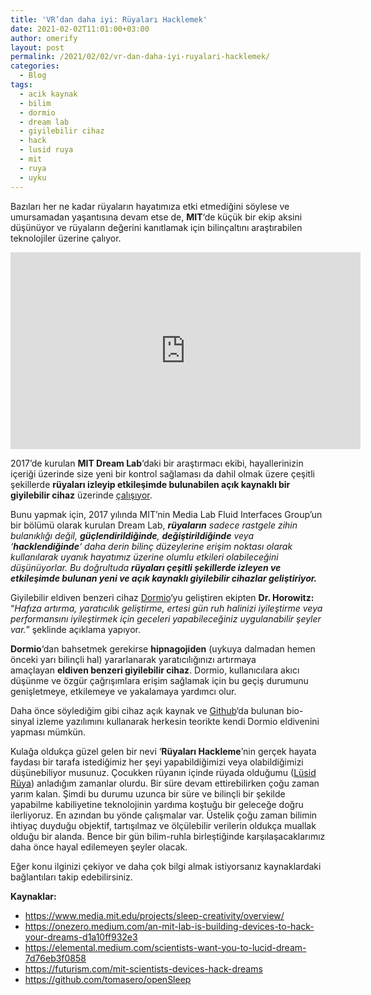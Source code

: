 ```yaml
---
title: 'VR’dan daha iyi: Rüyaları Hacklemek'
date: 2021-02-02T11:01:00+03:00
author: omerify
layout: post
permalink: /2021/02/02/vr-dan-daha-iyi-ruyalari-hacklemek/
categories:
  - Blog
tags:
  - acik kaynak
  - bilim
  - dormio
  - dream lab
  - giyilebilir cihaz
  - hack
  - lusid ruya
  - mit
  - ruya
  - uyku
---
```


Bazıları her ne kadar rüyaların hayatımıza etki etmediğini söylese ve umursamadan yaşantısına devam etse de, **MIT**‘de küçük bir ekip aksini düşünüyor ve rüyaların değerini kanıtlamak için bilinçaltını araştırabilen teknolojiler üzerine çalıyor.

<iframe width="560" height="315" src="https://www.youtube.com/embed/joYEbU2R57Q" title="YouTube video player" frameborder="0" allow="accelerometer; autoplay; clipboard-write; encrypted-media; gyroscope; picture-in-picture" allowfullscreen></iframe>

2017’de kurulan&nbsp;**MIT Dream Lab**‘daki bir araştırmacı ekibi, hayallerinizin içeriği üzerinde size yeni bir kontrol sağlaması da dahil olmak üzere çeşitli şekillerde&nbsp;**rüyaları izleyip etkileşimde bulunabilen açık kaynaklı bir giyilebilir cihaz**&nbsp;üzerinde&nbsp;<a rel="noreferrer noopener nofollow" href="https://onezero.medium.com/an-mit-lab-is-building-devices-to-hack-your-dreams-d1a10ff932e3" target="_blank">çalışıyor</a>.

Bunu yapmak için, 2017 yılında MIT’nin Media Lab Fluid Interfaces Group’un bir bölümü olarak kurulan Dream Lab,_&nbsp;**rüyaların**&nbsp;sadece rastgele zihin bulanıklığı değil, **güçlendirildiğinde**, **değiştirildiğinde** veya &#8216;**hacklendiğinde**&#8216; daha derin bilinç düzeylerine erişim noktası olarak kullanılarak uyanık hayatımız üzerine olumlu etkileri olabileceğini düşünüyorlar. Bu doğrultuda&nbsp;**rüyaları çeşitli şekillerde izleyen ve etkileşimde bulunan yeni ve açık kaynaklı giyilebilir cihazlar geliştiriyor.**_

Giyilebilir eldiven benzeri cihaz&nbsp;<a href="https://www.media.mit.edu/projects/sleep-creativity/overview/" target="_blank" rel="noreferrer noopener nofollow">Dormio</a>‘yu geliştiren ekipten **Dr. Horowitz:** “_Hafıza artırma, yaratıcılık geliştirme, ertesi gün ruh halinizi iyileştirme veya performansını iyileştirmek için geceleri yapabileceğiniz uygulanabilir şeyler var._” şeklinde açıklama yapıyor.

**Dormio**‘dan bahsetmek gerekirse **hipnagojiden** (uykuya dalmadan hemen önceki yarı bilinçli hal) yararlanarak yaratıcılığınızı artırmaya amaçlayan&nbsp;**eldiven benzeri giyilebilir cihaz**. Dormio, kullanıcılara akıcı düşünme ve özgür çağrışımlara erişim sağlamak için bu geçiş durumunu genişletmeye, etkilemeye ve yakalamaya yardımcı olur.

Daha önce söylediğim gibi cihaz açık kaynak ve&nbsp;<a href="https://github.com/tomasero/openSleep" target="_blank" rel="noreferrer noopener nofollow">Github</a>‘da bulunan bio-sinyal izleme yazılımını kullanarak herkesin teorikte kendi Dormio eldivenini yapması mümkün.

Kulağa oldukça güzel gelen bir nevi ‘**Rüyaları Hackleme**’nin gerçek hayata faydası bir tarafa istediğimiz her şeyi yapabildiğimizi veya olabildiğimizi düşünebiliyor musunuz. Çocukken rüyanın içinde rüyada olduğumu (<a href="https://blog.omerify.com/2015/04/16/lusid-ruya-nedir-nasil-gorulur/" target="_blank" rel="noreferrer noopener" title="Lüsid Rüya Nedir? Nasıl Görülür?">Lüsid Rüya</a>) anladığım zamanlar olurdu. Bir süre devam ettirebilirken çoğu zaman yarım kalan. Şimdi bu durumu uzunca bir süre ve bilinçli bir şekilde yapabilme kabiliyetine teknolojinin yardıma koştuğu bir geleceğe doğru ilerliyoruz. En azından bu yönde çalışmalar var. Üstelik çoğu zaman bilimin ihtiyaç duyduğu objektif, tartışılmaz ve ölçülebilir verilerin oldukça muallak olduğu bir alanda. Bence bir gün bilim-ruhla birleştiğinde karşılaşacaklarımız daha önce hayal edilemeyen şeyler olacak.

Eğer konu ilginizi çekiyor ve daha çok bilgi almak istiyorsanız kaynaklardaki bağlantıları takip edebilirsiniz.

**Kaynaklar:**

  * <a href="https://www.media.mit.edu/projects/sleep-creativity/overview/" target="_blank" rel="noreferrer noopener nofollow">https://www.media.mit.edu/projects/sleep-creativity/overview/</a>
  * <a href="https://www.media.mit.edu/projects/sleep-creativity/overview/" target="_blank" rel="noreferrer noopener nofollow">https://onezero.medium.com/an-mit-lab-is-building-devices-to-hack-your-dreams-d1a10ff932e3</a>
  * <a href="https://www.media.mit.edu/projects/sleep-creativity/overview/" target="_blank" rel="noreferrer noopener nofollow">https://elemental.medium.com/scientists-want-you-to-lucid-dream-7d76eb3f0858</a>
  * <a href="https://www.media.mit.edu/projects/sleep-creativity/overview/" target="_blank" rel="noreferrer noopener nofollow">https://futurism.com/mit-scientists-devices-hack-dreams</a>
  * <a href="https://www.media.mit.edu/projects/sleep-creativity/overview/" target="_blank" rel="noreferrer noopener nofollow">https://github.com/tomasero/openSleep</a>